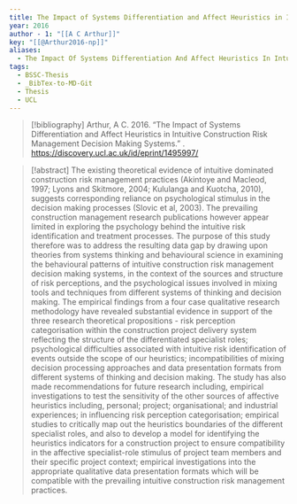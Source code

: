 ```yaml
---
title: The Impact of Systems Differentiation and Affect Heuristics in Intuitive Construction Risk Management Decision Making Systems
year: 2016
author - 1: "[[A C Arthur]]"
key: "[[@Arthur2016-np]]"
aliases:
  - The Impact Of Systems Differentiation And Affect Heuristics In Intuitive Construction Risk Management Decision Making Systems
tags:
  - BSSC-Thesis
  - _BibTex-to-MD-Git
  - Thesis
  - UCL
---
```


> [!bibliography]
> Arthur, A C. 2016. “The Impact of Systems Differentiation and Affect Heuristics in Intuitive Construction Risk Management Decision Making Systems.” . https://discovery.ucl.ac.uk/id/eprint/1495997/

> [!abstract]
> The existing theoretical evidence of intuitive dominated construction risk management practices (Akintoye and Macleod, 1997; Lyons and Skitmore, 2004; Kululanga and Kuotcha, 2010), suggests corresponding reliance on psychological stimulus in the decision making processes (Slovic et al, 2003). The prevailing construction management research publications however appear limited in exploring the psychology behind the intuitive risk identification and treatment processes. The purpose of this study therefore was to address the resulting data gap by drawing upon theories from systems thinking and behavioural science in examining the behavioural patterns of intuitive construction risk management decision making systems, in the context of the sources and structure of risk perceptions, and the psychological issues involved in mixing tools and techniques from different systems of thinking and decision making. The empirical findings from a four case qualitative research methodology have revealed substantial evidence in support of the three research theoretical propositions -  risk perception categorisation within the construction project delivery system reflecting the structure of the differentiated specialist roles; psychological difficulties associated with intuitive risk identification of events outside the scope of our heuristics; incompatibilities of mixing decision processing approaches and data presentation formats from different systems of thinking and decision making. The study has also made recommendations for future research including, empirical investigations to test the sensitivity of the other sources of affective heuristics including, personal; project; organisational; and industrial experiences; in influencing risk perception categorisation; empirical studies to critically map out the heuristics boundaries of the different specialist roles, and also to develop a model for identifying the heuristics indicators for a construction project to ensure compatibility in the affective specialist-role stimulus of project team members and their specific project context; empirical investigations into the appropriate qualitative data presentation formats which will be compatible with the prevailing intuitive construction risk management practices.